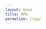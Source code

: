 ```yaml
---
layout: base
title: RPG
permalink: /rpg/
---
```


<canvas id='gameCanvas'></canvas>

<script type="module">
    import GameControl from '{{site.baseurl}}/assets/js/rpg/GameControl.js';

    // Background data
    const image_src = "{{site.baseurl}}/images/rpg/water.png";
    const image_data = {
        pixels: { height: 2940, width: 1960 }
    };
    const image = { src: image_src, data: image_data };

    // Sprite data for owl
    const sprite_src_owl = "{{site.baseurl}}/images/rpg/owl.png";
    const sprite_data_owl = {
        SCALE_FACTOR: 10,
        STEP_FACTOR: 1000,
        ANIMATION_RATE: 50,
        pixels: { height: 537, width: 546 },
        orientation: { rows: 4, columns: 3 },
        down: { row: 0, start: 0, columns: 3 },
        left: { row: 1, start: 0, columns: 3 },
        right: { row: 2, start: 0, columns: 3 },
        up: { row: 3, start: 0, columns: 3 },
    };
    const owl = { src: sprite_src_owl, data: sprite_data_owl };

    // Sprite data for fish
    const sprite_src_fish = "{{site.baseurl}}/images/rpg/fishies.png";
    const sprite_data_fish = {
        SCALE_FACTOR: 16,
        STEP_FACTOR: 400,
        ANIMATION_RATE: 50,
        pixels: { height: 256, width: 384 },
        orientation: { rows: 8, columns: 12 },
        down: { row: 0, start: 0, columns: 3 },
        left: { row: 1, start: 0, columns: 3 },
        right: { row: 2, start: 0, columns: 3 },
        up: { row: 3, start: 0, columns: 3 },
    };
    const fish = { src: sprite_src_fish, data: sprite_data_fish };

    // Assets for game
    const assets = { image: image, owl: owl, fish: fish };

    // Start game engine
    GameControl.start(assets);
</script>
